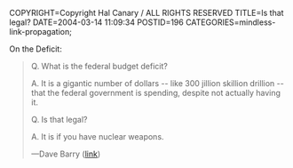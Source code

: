 COPYRIGHT=Copyright Hal Canary / ALL RIGHTS RESERVED
TITLE=Is that legal?
DATE=2004-03-14 11:09:34
POSTID=196
CATEGORIES=mindless-link-propagation;

On the Deficit:

> Q. What is the federal budget deficit?
> 
> A. It is a gigantic number of dollars -- like 300 jillion skillion drillion -- that the federal government is spending, despite not actually having it.
> 
> Q. Is that legal?
> 
> A. It is if you have nuclear weapons.
> 
> —Dave Barry ([link](http://www.miami.com/mld/miamiherald/living/columnists/dave_barry/8121224.htm))
